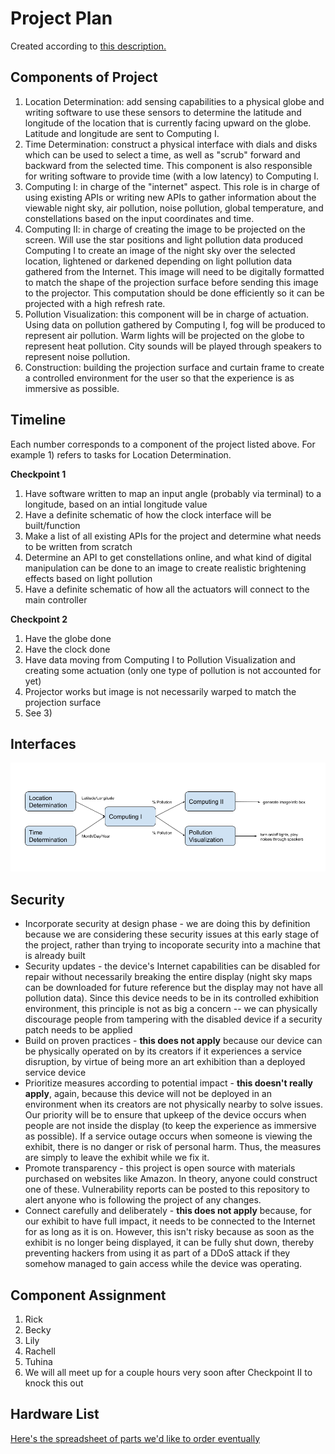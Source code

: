 # Project Plan
Created according to [this description.](https://github.com/gwu-iot/collaboration/blob/master/project_criteria.md#timeline)

## Components of Project
1. Location Determination: add sensing capabilities to a physical globe and writing software to use these sensors to determine the latitude and longitude of the location that is currently facing upward on the globe. Latitude and longitude are sent to Computing I.
2. Time Determination: construct a physical interface with dials and disks which can be used to select a time, as well as "scrub" forward and backward from the selected time. This component is also responsible for writing software to provide time (with a low latency) to Computing I.
3. Computing I: in charge of the "internet" aspect. This role is in charge of using existing APIs or writing new APIs to gather information about the viewable night sky, air pollution, noise pollution, global temperature, and constellations based on the input coordinates and time.
4. Computing II: in charge of creating the image to be projected on the screen. Will use the star positions and light pollution data produced Computing I to create an image of the night sky over the selected location, lightened or darkened depending on light pollution data gathered from the Internet. This image will need to be digitally formatted to match the shape of the projection surface before sending this image to the projector. This computation should be done efficiently so it can be projected with a high refresh rate.
5. Pollution Visualization: this component will be in charge of actuation. Using data on pollution gathered by Computing I, fog will be produced to represent air pollution. Warm lights will be projected on the globe to represent heat pollution. City sounds will be played through speakers to represent noise pollution.
6. Construction: building the projection surface and curtain frame to create a controlled environment for the user so that the experience is as immersive as possible.

## Timeline
Each number corresponds to a component of the project listed above. For example 1) refers to tasks for Location Determination.

**Checkpoint 1**
1. Have software written to map an input angle (probably via terminal) to a longitude, based on an intial longitude value
2. Have a definite schematic of how the clock interface will be built/function
3. Make a list of all existing APIs for the project and determine what needs to be written from scratch
4. Determine an API to get constellations online, and what kind of digital manipulation can be done to an image to create realistic brightening effects based on light pollution
5. Have a definite schematic of how all the actuators will connect to the main controller

**Checkpoint 2**
1. Have the globe done
2. Have the clock done
3. Have data moving from Computing I to Pollution Visualization and creating some actuation (only one type of pollution is not accounted for yet)
4. Projector works but image is not necessarily warped to match the projection surface
5. See 3)

## Interfaces

![Image of our anticpacted overall interface](interface.png)

## Security
- Incorporate security at design phase - we are doing this by definition because we are considering these security issues at this early stage of the project, rather than trying to incoporate security into a machine that is already built
- Security updates - the device's Internet capabilities can be disabled for repair without necessarily breaking the entire display (night sky maps can be downloaded for future reference but the display may not have all pollution data). Since this device needs to be in its controlled exhibition environment, this principle is not as big a concern -- we can physically discourage people from tampering with the disabled device if a security patch needs to be applied
- Build on proven practices - **this does not apply** because our device can be physically operated on by its creators if it experiences a service disruption, by virtue of being more an art exhibition than a deployed service device
- Prioritize measures according to potential impact - **this doesn't really apply**, again, because this device will not be deployed in an environment when its creators are not physically nearby to solve issues. Our priority will be to ensure that upkeep of the device occurs when people are not inside the display (to keep the experience as immersive as possible). If a service outage occurs when someone is viewing the exhibit, there is no danger or risk of personal harm. Thus, the measures are simply to leave the exhibit while we fix it.
- Promote transparency - this project is open source with materials purchased on websites like Amazon. In theory, anyone could construct one of these. Vulnerability reports can be posted to this repository to alert anyone who is following the project of any changes.
- Connect carefully and deliberately - **this does not apply** because, for our exhibit to have full impact, it needs to be connected to the Internet for as long as it is on. However, this isn't risky because as soon as the exhibit is no longer being displayed, it can be fully shut down, thereby preventing hackers from using it as part of a DDoS attack if they somehow managed to gain access while the device was operating.

## Component Assignment
1. Rick
2. Becky
3. Lily
4. Rachell
5. Tuhina
6. We will all meet up for a couple hours very soon after Checkpoint II to knock this out

## Hardware List
[Here's the spreadsheet of parts we'd like to order eventually](https://docs.google.com/spreadsheets/d/1sid9kRepjA9d2olELjUwhC4QWxLPoXIVlw6AmRF54p0/edit#gid=0)
